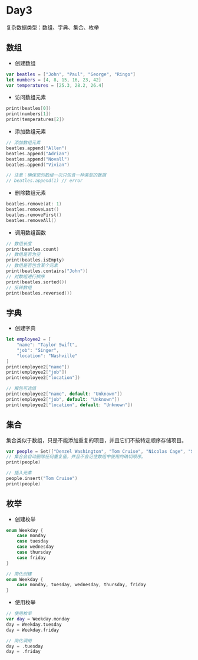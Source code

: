 # Day3

复杂数据类型：数组、字典、集合、枚举

## 数组

- 创建数组

```swift
var beatles = ["John", "Paul", "George", "Ringo"]
let numbers = [4, 8, 15, 16, 23, 42]
var temperatures = [25.3, 28.2, 26.4]
```

- 访问数组元素

```swift
print(beatles[0])
print(numbers[1])
print(temperatures[2])
```

- 添加数组元素

```swift
// 添加数组元素
beatles.append("Allen")
beatles.append("Adrian")
beatles.append("Novall")
beatles.append("Vivian")

// 注意：确保您的数组一次只包含一种类型的数据
// beatles.append(1) // error
```

- 删除数组元素

```swift
beatles.remove(at: 1)
beatles.removeLast()
beatles.removeFirst()
beatles.removeAll()
```

- 调用数组函数

```swift
// 数组长度
print(beatles.count)
// 数组是否为空
print(beatles.isEmpty)
// 数组是否包含某个元素
print(beatles.contains("John"))
// 对数组进行排序
print(beatles.sorted())
// 反转数组
print(beatles.reversed())
```

## 字典

- 创建字典

```swift
let employee2 = [
    "name": "Taylor Swift",
    "job": "Singer", 
    "location": "Nashville"
]
print(employee2["name"])
print(employee2["job"])
print(employee2["location"])

// 解包可选值
print(employee2["name", default: "Unknown"])
print(employee2["job", default: "Unknown"])
print(employee2["location", default: "Unknown"])
```

## 集合

集合类似于数组，只是不能添加重复的项目，并且它们不按特定顺序存储项目。

```swift
var people = Set(["Denzel Washington", "Tom Cruise", "Nicolas Cage", "Samuel L Jackson"])
// 集合会自动删除任何重复值，并且不会记住数组中使用的确切顺序。
print(people)

// 插入元素
people.insert("Tom Cruise")
print(people)
```

## 枚举

- 创建枚举

```swift
enum Weekday {
    case monday
    case tuesday
    case wednesday
    case thursday
    case friday
}

// 简化创建
enum Weekday {
    case monday, tuesday, wednesday, thursday, friday
}
```

- 使用枚举

```swift
// 使用枚举
var day = Weekday.monday
day = Weekday.tuesday
day = Weekday.friday

// 简化调用
day = .tuesday
day = .friday
```
